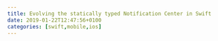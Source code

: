 ```yaml
---
title: Evolving the statically typed Notification Center in Swift
date: 2019-01-22T12:47:56+0100
categories: [swift,mobile,ios]
---
```


